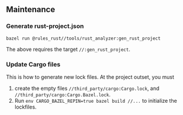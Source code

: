 ## Maintenance

### Generate rust-project.json

```
bazel run @rules_rust//tools/rust_analyzer:gen_rust_project
```

The above requires the target `//:gen_rust_project`.

### Update Cargo files

This is how to generate new lock files.  At the project outset, you must

1. create the empty files `//third_party/cargo:Cargo.lock`, and
    `//third_party/cargo:Cargo.Bazel.lock`.
2. Run `env CARGO_BAZEL_REPIN=true bazel build //...` to initialize the
 lockfiles.


